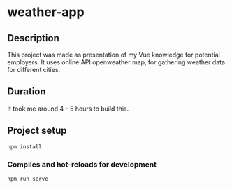 # weather-app

## Description
This project was made as presentation of my Vue knowledge for potential employers.
It uses online API openweather map, for gathering weather data for different cities.

## Duration
It took me around 4 - 5 hours to build this.


## Project setup
```
npm install
```

### Compiles and hot-reloads for development
```
npm run serve
```


